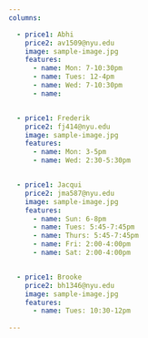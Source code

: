 ```yaml
---
columns:

  - price1: Abhi
    price2: av1509@nyu.edu
    image: sample-image.jpg
    features:
      - name: Mon: 7-10:30pm
      - name: Tues: 12-4pm
      - name: Wed: 7-10:30pm
      - name: 


  - price1: Frederik
    price2: fj414@nyu.edu
    image: sample-image.jpg
    features:
      - name: Mon: 3-5pm
      - name: Wed: 2:30-5:30pm


  - price1: Jacqui
    price2: jma587@nyu.edu
    image: sample-image.jpg
    features:
      - name: Sun: 6-8pm
      - name: Tues: 5:45-7:45pm
      - name: Thurs: 5:45-7:45pm
      - name: Fri: 2:00-4:00pm
      - name: Sat: 2:00-4:00pm


  - price1: Brooke
    price2: bh1346@nyu.edu
    image: sample-image.jpg
    features:
      - name: Tues: 10:30-12pm
      
---
```

